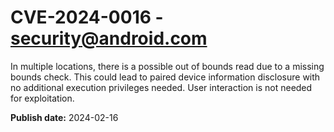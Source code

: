 # CVE-2024-0016 - security@android.com

In multiple locations, there is a possible out of bounds read due to a missing bounds check. This could lead to paired device information disclosure with no additional execution privileges needed. User interaction is not needed for exploitation.

**Publish date:** 2024-02-16
